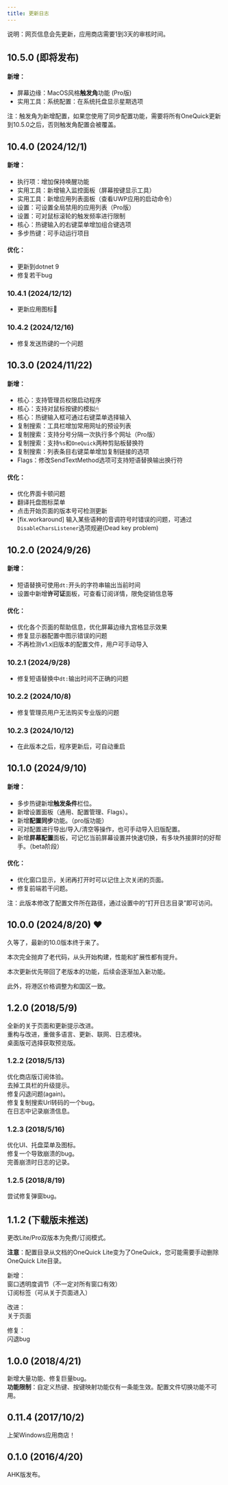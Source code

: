 ```yaml
---
title: 更新日志
---
```


说明：网页信息会先更新，应用商店需要1到3天的审核时间。

## 10.5.0 (即将发布)

#### 新增：
- 屏幕边缘：MacOS风格**触发角**功能 (Pro版)
- 实用工具：系统配置：在系统托盘显示星期选项

注：触发角为新增配置，如果您使用了同步配置功能，需要将所有OneQuick更新到10.5.0之后，否则触发角配置会被覆盖。

## 10.4.0 (2024/12/1)

#### 新增：
- 执行项：增加保持唤醒功能
- 实用工具：新增输入监控面板（屏幕按键显示工具）
- 实用工具：新增应用列表面板（查看UWP应用的启动命令）
- 设置：可设置全局禁用的应用列表（Pro版）
- 设置：可对鼠标滚轮的触发频率进行限制
- 核心：热键输入的右键菜单增加组合键选项
- 多步热键：可手动运行项目

#### 优化：
- 更新到dotnet 9
- 修复若干bug

### 10.4.1 (2024/12/12)
- 更新应用图标🌟

### 10.4.2 (2024/12/16)
- 修复发送热键的一个问题

## 10.3.0 (2024/11/22)

#### 新增：
- 核心：支持管理员权限启动程序
- 核心：支持对鼠标按键的模拟🖱
- 核心：热键输入框可通过右键菜单选择输入
- 复制搜索：工具栏增加常用网址的预设列表
- 复制搜索：支持分号分隔一次执行多个网址（Pro版）
- 复制搜索：支持`%s`和`OneQuick`两种剪贴板替换符
- 复制搜索：列表条目右键菜单增加复制链接的选项
- Flags：修改SendTextMethod选项可支持短语替换输出换行符

#### 优化：
- 优化界面卡顿问题
- 翻译托盘图标菜单
- 点击开始页面的版本号可检测更新
- [fix.workaround] 输入某些语种的音调符号时错误的问题，可通过`DisableCharsListener`选项规避(Dead key problem)

## 10.2.0 (2024/9/26)

#### 新增：
- 短语替换可使用`dt:`开头的字符串输出当前时间
- 设置中新增**许可证**面板，可查看订阅详情，限免促销信息等

#### 优化：
- 优化各个页面的帮助信息，优化屏幕边缘九宫格显示效果
- 修复显示器配置中图示错误的问题
- 不再检测v1.x旧版本的配置文件，用户可手动导入

### 10.2.1 (2024/9/28)
- 修复短语替换中`dt:`输出时间不正确的问题

### 10.2.2 (2024/10/8)
- 修复管理员用户无法购买专业版的问题

### 10.2.3 (2024/10/12)
- 在此版本之后，程序更新后，可自动重启

## 10.1.0 (2024/9/10)

#### 新增：
- 多步热键新增**触发条件**栏位。
- 新增设置面板（通用、配置管理、Flags）。
- 新增**配置同步**功能。（pro版功能）
- 可对配置进行导出/导入/清空等操作，也可手动导入旧版配置。
- 新增**屏幕配置**面板，可记忆当前屏幕设置并快速切换，有多块外接屏时的好帮手。（beta阶段）

#### 优化：
- 优化窗口显示，关闭再打开时可以记住上次关闭的页面。
- 修复前端若干问题。

注：此版本修改了配置文件所在路径，通过设置中的“打开日志目录”即可访问。

## 10.0.0 (2024/8/20) ❤️

久等了，最新的10.0版本终于来了。

本次完全抛弃了老代码，从头开始构建，性能和扩展性都有提升。

本次更新优先带回了老版本的功能，后续会逐渐加入新功能。

此外，将港区价格调整为和国区一致。

## 1.2.0 (2018/5/9)

全新的关于页面和更新提示改进。  
重构与改进，重做多语言、更新、联网、日志模块。  
桌面版可选择获取预览版。  

### 1.2.2 (2018/5/13)

优化商店版订阅体验。  
去掉工具栏的升级提示。  
修复闪退问题(again)。  
修复复制搜索Url转码的一个bug。  
在日志中记录崩溃信息。  

### 1.2.3 (2018/5/16)  

优化UI、托盘菜单及图标。  
修复一个导致崩溃的bug。  
完善崩溃时日志的记录。  

### 1.2.5 (2018/8/19)

尝试修复弹窗bug。

## 1.1.2 (下载版未推送)

更改Lite/Pro双版本为免费/订阅模式。

**注意**：配置目录从文档的OneQuick Lite变为了OneQuick，您可能需要手动删除OneQuick Lite目录。

新增：  
窗口透明度调节（不一定对所有窗口有效）  
订阅标签（可从关于页面进入）  

改进：  
关于页面  

修复：  
闪退bug  

## 1.0.0 (2018/4/21)

新增大量功能、修复巨量bug。  
**功能限制**：自定义热键、按键映射功能仅有一条能生效。配置文件切换功能不可用。

## 0.11.4 (2017/10/2)

上架Windows应用商店！

## 0.1.0 (2016/4/20) 

AHK版发布。
